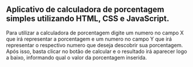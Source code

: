 Aplicativo de calculadora de porcentagem simples utilizando HTML, CSS e JavaScript.
--------------------------------------------------------------------
Para utilizar a calculadora de porcentagem digite um numero no campo X que irá representar a porcentagem  e um numero no campo Y que irá representar o respectivo numero que deseja descobrir sua porcentagem.
Após isso, basta clicar no botão de calcular e o resultado irá aparecer logo a baixo, informando qual o valor da porcentagem inserida.
